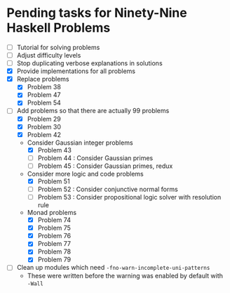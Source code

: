 # Pending tasks for Ninety-Nine Haskell Problems

*   [ ] Tutorial for solving problems
*   [ ] Adjust difficulty levels
*   [ ] Stop duplicating verbose explanations in solutions
*   [x] Provide implementations for all problems
*   [x] Replace problems
    *   [x] Problem 38
    *   [x] Problem 47
    *   [x] Problem 54
*   [ ] Add problems so that there are actually 99 problems
    *   [x] Problem 29
    *   [x] Problem 30
    *   [x] Problem 42
    *   Consider Gaussian integer problems
        *   [x] Problem 43
        *   [ ] Problem 44 : Consider Gaussian primes
        *   [ ] Problem 45 : Consider Gaussian primes, redux
    *   Consider more logic and code problems
        *   [x] Problem 51
        *   [ ] Problem 52 : Consider conjunctive normal forms
        *   [ ] Problem 53 : Consider propositional logic solver with resolution rule
    *   Monad problems
        *   [x] Problem 74
        *   [x] Problem 75
        *   [x] Problem 76
        *   [x] Problem 77
        *   [x] Problem 78
        *   [x] Problem 79
*   [ ] Clean up modules which need `-fno-warn-incomplete-uni-patterns`
    *    These were written before the warning was enabled by default with `-Wall`
